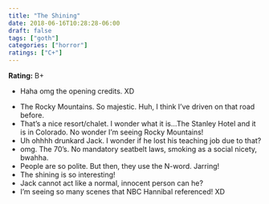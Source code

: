 ```yaml
---
title: "The Shining"
date: 2018-06-16T10:28:28-06:00
draft: false
tags: ["goth"]
categories: ["horror"]
ratings: ["C+"]
---
```


**Rating:** B+

* Haha omg the opening credits. XD 
<!--more-->
* The Rocky Mountains. So majestic. Huh, I think I’ve driven on that road before.
* That’s a nice resort/chalet. I wonder what it is…The Stanley Hotel and it is in Colorado. No wonder I’m seeing Rocky Mountains!
* Uh ohhhh drunkard Jack. I wonder if he lost his teaching job due to that?
* omg. The 70’s. No mandatory seatbelt laws, smoking as a social nicety, bwahha.
* People are so polite. But then, they use the N-word. Jarring!
* The shining is so interesting!
* Jack cannot act like a normal, innocent person can he? 
* I’m seeing so many scenes that NBC Hannibal referenced! XD 
